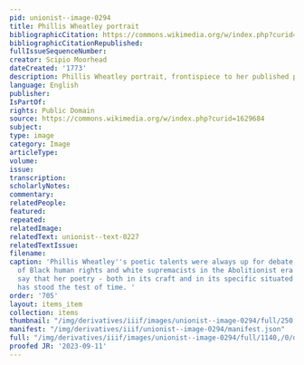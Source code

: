 ```yaml
---
pid: unionist--image-0294
title: Phillis Wheatley portrait
bibliographicCitation: https://commons.wikimedia.org/w/index.php?curid=1629684
bibliographicCitationRepublished: 
fullIssueSequenceNumber: 
creator: Scipio Moorhead
dateCreated: '1773'
description: Phillis Wheatley portrait, frontispiece to her published poems
language: English
publisher: 
IsPartOf: 
rights: Public Domain
source: https://commons.wikimedia.org/w/index.php?curid=1629684
subject: 
type: image
category: Image
articleType: 
volume: 
issue: 
transcription: 
scholarlyNotes: 
commentary: 
relatedPeople: 
featured: 
repeated: 
relatedImage: 
relatedText: unionist--text-0227
relatedTextIssue: 
filename: 
caption: 'Phillis Wheatley''s poetic talents were always up for debate between proponents
  of Black human rights and white supremacists in the Abolitionist era. Suffice to
  say that her poetry - both in its craft and in its specific situated insights -
  has stood the test of time. '
order: '705'
layout: items_item
collection: items
thumbnail: "/img/derivatives/iiif/images/unionist--image-0294/full/250,/0/default.jpg"
manifest: "/img/derivatives/iiif/unionist--image-0294/manifest.json"
full: "/img/derivatives/iiif/images/unionist--image-0294/full/1140,/0/default.jpg"
proofed JR: '2023-09-11'
---
```

